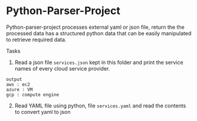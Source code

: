 # Python-Parser-Project
Python-parser-project processes external yaml or json file, return the the processed data has a structured python data that can be easily manipulated to retrieve required data.

Tasks
1. Read a json file `services.json` kept in this folder and print the service names of every cloud service provider.

```
output
aws : ec2
azure : VM
gcp : compute engine
```
2. Read YAML file using python, file `services.yaml` and read the contents to convert yaml to json